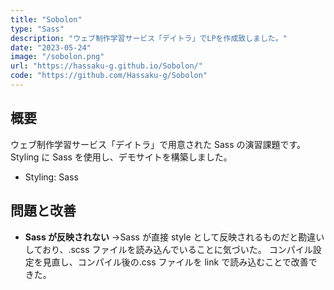 ```yaml
---
title: "Sobolon"
type: "Sass"
description: "ウェブ制作学習サービス「デイトラ」でLPを作成致しました。"
date: "2023-05-24"
image: "/sobolon.png"
url: "https://hassaku-g.github.io/Sobolon/"
code: "https://github.com/Hassaku-g/Sobolon"
---
```


## 概要

ウェブ制作学習サービス「デイトラ」で用意された Sass の演習課題です。
Styling に Sass を使用し、デモサイトを構築しました。

- Styling: Sass

## 問題と改善

- **Sass が反映されない**
  →Sass が直接 style として反映されるものだと勘違いしており、.scss ファイルを読み込んでいることに気づいた。
  コンパイル設定を見直し、コンパイル後の.css ファイルを link で読み込むことで改善できた。
